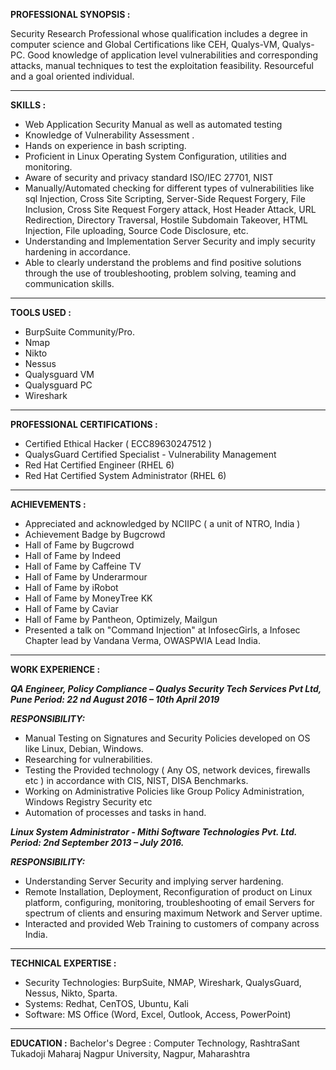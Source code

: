                                           

**PROFESSIONAL SYNOPSIS :**

Security Research Professional whose qualification includes a degree in computer science and Global Certifications like CEH, Qualys-VM, Qualys-PC. Good knowledge of application level vulnerabilities and corresponding attacks, manual techniques to test the exploitation feasibility. Resourceful and a goal oriented individual. 

***

**SKILLS :**

- Web Application Security Manual as well as automated testing
- Knowledge of Vulnerability Assessment .
- Hands on experience in bash scripting.
- Proficient in Linux Operating System Configuration, utilities and monitoring.
- Aware of security and privacy standard ISO/IEC 27701, NIST
- Manually/Automated checking for different types of vulnerabilities like sql Injection, Cross Site Scripting, Server-Side Request Forgery, File Inclusion, Cross Site Request Forgery attack, Host Header Attack, URL Redirection, Directory Traversal, Hostile Subdomain Takeover, HTML Injection, File uploading, Source Code Disclosure, etc.
- Understanding and Implementation Server Security and imply security hardening in accordance.
- Able to clearly understand the problems and find positive solutions through the use of troubleshooting, problem solving, teaming and communication skills.

***

**TOOLS USED :**

- BurpSuite Community/Pro.
- Nmap
- Nikto
- Nessus
- Qualysguard VM 
- Qualysguard PC
- Wireshark

***

**PROFESSIONAL CERTIFICATIONS :**

- Certified Ethical Hacker ( ECC89630247512 )
- QualysGuard Certified Specialist - Vulnerability Management
- Red Hat Certified Engineer (RHEL 6)
- Red Hat Certified System Administrator (RHEL 6)

***

**ACHIEVEMENTS :**

- Appreciated and acknowledged by NCIIPC ( a unit of NTRO, India )
- Achievement Badge by Bugcrowd
- Hall of Fame by Bugcrowd
- Hall of Fame by Indeed
- Hall of Fame by Caffeine TV
- Hall of Fame by Underarmour
- Hall of Fame by iRobot
- Hall of Fame by MoneyTree KK
- Hall of Fame by Caviar
- Hall of Fame by Pantheon, Optimizely, Mailgun
- Presented a talk on "Command Injection" at InfosecGirls, a Infosec Chapter lead by Vandana Verma, OWASPWIA Lead India.

***

**WORK EXPERIENCE :**

***QA Engineer, Policy Compliance – Qualys Security Tech Services Pvt Ltd, Pune
Period: 22 nd August 2016 – 10th April 2019***

***RESPONSIBILITY:***

- Manual Testing on Signatures and Security Policies developed on OS like Linux, Debian,  Windows.
- Researching for vulnerabilities.
- Testing the Provided technology ( Any OS, network devices, firewalls etc ) in accordance with CIS, NIST, DISA Benchmarks.
- Working on Administrative Policies like Group Policy Administration, Windows Registry Security etc
- Automation of processes and tasks in hand.

***Linux System Administrator - Mithi Software Technologies Pvt. Ltd.
Period: 2nd September 2013 – July 2016.***

***RESPONSIBILITY:***

- Understanding Server Security and implying server hardening.
- Remote Installation, Deployment, Reconfiguration of product on Linux platform, configuring, monitoring, troubleshooting of email Servers for spectrum of clients and ensuring maximum Network and Server uptime.
- Interacted and provided Web Training to customers of company across India.

***

**TECHNICAL EXPERTISE :**

- Security Technologies: BurpSuite, NMAP, Wireshark, QualysGuard, Nessus, Nikto, Sparta.
- Systems: Redhat, CenTOS, Ubuntu, Kali 
- Software: MS Office (Word, Excel, Outlook, Access, PowerPoint)

***

**EDUCATION :**
Bachelor's Degree : Computer Technology, RashtraSant Tukadoji Maharaj Nagpur University, Nagpur, Maharashtra

